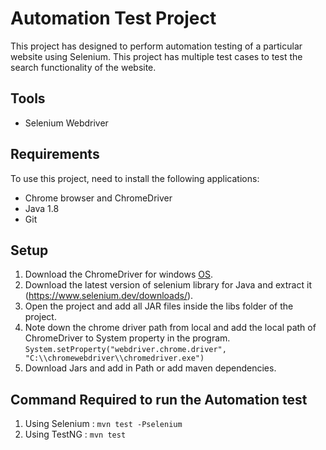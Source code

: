 
# Automation Test Project
This project has designed to perform automation testing of a particular website using Selenium. This project has multiple test cases to test the search functionality of the website.

## Tools
* Selenium Webdriver

## Requirements

To use this project, need to install the following applications:
* Chrome browser and ChromeDriver
* Java 1.8
* Git

## Setup 
1.	Download the ChromeDriver for windows [OS](https://chromedriver.chromium.org/downloads).
2.	Download the latest version of selenium library for Java and extract it (https://www.selenium.dev/downloads/).
3.	Open the project and add all JAR files inside the libs folder of the project.
4.	Note down the chrome driver path from local and add the local path of ChromeDriver to System property in the program. 
`System.setProperty("webdriver.chrome.driver", "C:\\chromewebdriver\\chromedriver.exe")`
5.	Download Jars and add in Path or add maven dependencies.

## Command Required to run the Automation test
1. Using Selenium : `mvn test -Pselenium`
2. Using TestNG : `mvn test`